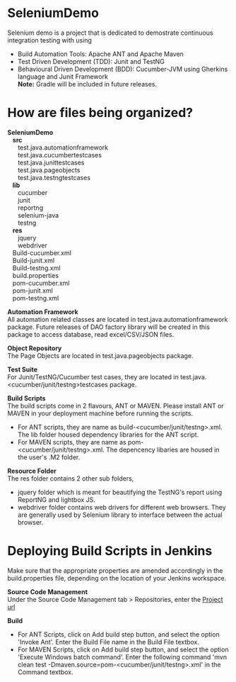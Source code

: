 # SeleniumDemo
Selenium demo is a project that is dedicated to demostrate continuous integration testing with using
- Build Automation Tools: Apache ANT and Apache Maven<br/>
- Test Driven Development (TDD): Junit and TestNG<br/>
- Behavioural Driven Development (BDD): Cucumber-JVM using Gherkins language and Junit Framework<br/>
<b>Note:</b> Gradle will be included in future releases.

# How are files being organized?
<b>SeleniumDemo</b><br/>
&nbsp;&nbsp;&nbsp;<b>src</b><br/>
&nbsp;&nbsp;&nbsp;&nbsp;&nbsp;&nbsp;test.java.automationframework<br/>
&nbsp;&nbsp;&nbsp;&nbsp;&nbsp;&nbsp;test.java.cucumbertestcases<br/>
&nbsp;&nbsp;&nbsp;&nbsp;&nbsp;&nbsp;test.java.junittestcases<br/>
&nbsp;&nbsp;&nbsp;&nbsp;&nbsp;&nbsp;test.java.pageobjects<br/>
&nbsp;&nbsp;&nbsp;&nbsp;&nbsp;&nbsp;test.java.testngtestcases<br/>
&nbsp;&nbsp;&nbsp;<b>lib</b><br/>
&nbsp;&nbsp;&nbsp;&nbsp;&nbsp;&nbsp;cucumber<br/>
&nbsp;&nbsp;&nbsp;&nbsp;&nbsp;&nbsp;junit<br/>
&nbsp;&nbsp;&nbsp;&nbsp;&nbsp;&nbsp;reportng<br/>
&nbsp;&nbsp;&nbsp;&nbsp;&nbsp;&nbsp;selenium-java<br/>
&nbsp;&nbsp;&nbsp;&nbsp;&nbsp;&nbsp;testng<br/>
&nbsp;&nbsp;&nbsp;<b>res</b><br/>
&nbsp;&nbsp;&nbsp;&nbsp;&nbsp;&nbsp;jquery<br/>
&nbsp;&nbsp;&nbsp;&nbsp;&nbsp;&nbsp;webdriver<br/>
&nbsp;&nbsp;&nbsp;Build-cucumber.xml<br/>
&nbsp;&nbsp;&nbsp;Build-junit.xml<br/>
&nbsp;&nbsp;&nbsp;Build-testng.xml<br/>
&nbsp;&nbsp;&nbsp;build.properties<br/>
&nbsp;&nbsp;&nbsp;pom-cucumber.xml<br/>
&nbsp;&nbsp;&nbsp;pom-junit.xml<br/>
&nbsp;&nbsp;&nbsp;pom-testng.xml<p>

<b>Automation Framework</b><br/>
All automation related classes are located in test.java.automationframework package. Future releases of DAO factory library will be created in this package to access database, read excel/CSV/JSON files.<p/>

<b>Object Repository</b><br/>
The Page Objects are located in test.java.pageobjects package.<p/>

<b>Test Suite</b><br/>
For Junit/TestNG/Cucumber test cases, they are located in test.java.<cucumber/junit/testng>testcases package.<p/>

<b>Build Scripts</b><br/>
The build scripts come in 2 flavours, ANT or MAVEN. Please install ANT or MAVEN in your deployment machine before running the scripts.<br/>
- For ANT scripts, they are name as build-<cucumber/junit/testng>.xml. The lib folder housed dependency libraries for the ANT script.<br/>
- For MAVEN scripts, they are name as pom-<cucumber/junit/testng>.xml. The depencency libaries are housed in the user's .M2 folder.<br/>

<b>Resource Folder</b><br/>
The res folder contains 2 other sub folders,<br/>
- jquery folder which is meant for beautifying the TestNG's report using ReportNG and lightbox JS.
- webdriver folder contains web drivers for different web browsers. They are generally used by Selenium library to interface between the actual browser.

# Deploying Build Scripts in Jenkins
Make sure that the appropriate properties are amended accordingly in the build.properties file, depending on the location of your Jenkins workspace.<p/>
<b>Source Code Management</b><br/>
Under the Source Code Management tab > Repositories, enter the <a href ="https://github.com/weilianlow/SeleniumDemo.git">Project url</a><p/>
<b>Build</b><br/>
- For ANT Scripts, click on Add build step button, and select the option 'Invoke Ant'. Enter the Build File name in the Build File textbox.
- For MAVEN Scripts, click on Add build step button, and select the option 'Execute Windows batch command'. Enter the following command 'mvn clean test -Dmaven.source=pom-<cucumber/junit/testng>.xml' in the Command textbox.
